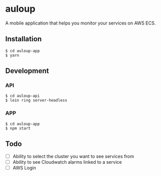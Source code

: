 # auloup
A mobile application that helps you monitor your services on AWS ECS.

## Installation

    $ cd auloup-app
    $ yarn
    
## Development

### API
    
    $ cd auloup-api
    $ lein ring server-headless
    
### APP
    
    $ cd auloup-app
    $ npm start
    
## Todo

- [ ] Ability to select the cluster you want to see services from
- [ ] Ability to see Cloudwatch alarms linked to a service
- [ ] AWS Login
